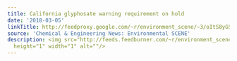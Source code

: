 ```yaml
---
title: California glyphosate warning requirement on hold
date: '2018-03-05'
linkTitle: http://feedproxy.google.com/~r/environment_scene/~3/oItS8yGSJY4/California-glyphosate-warning-requirement-hold.html
source: 'Chemical & Engineering News: Environmental SCENE'
description: <img src="http://feeds.feedburner.com/~r/environment_scene/~4/oItS8yGSJY4"
  height="1" width="1" alt=""/>
---
```

